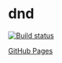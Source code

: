 # dnd

[![Build status](https://ci.appveyor.com/api/projects/status/evwxm9qyprx9bprl?svg=true)](https://ci.appveyor.com/project/S1owPock/dnd)

[GitHub Pages](https://s1owpock.github.io/dnd/)